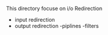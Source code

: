 This directory focuse on i/o Redirection

- input redirection
- output redirection
-piplines
-filters


